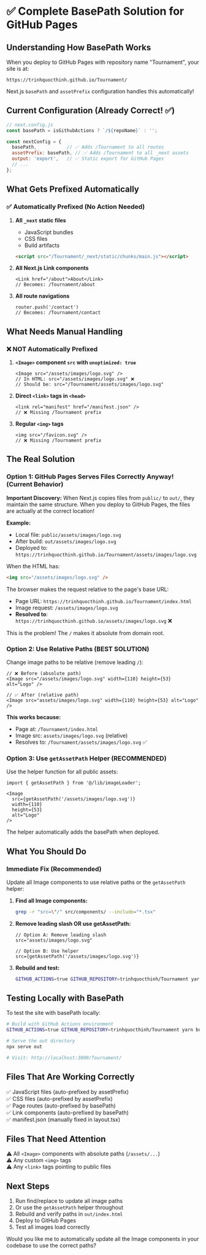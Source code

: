 # ✅ Complete BasePath Solution for GitHub Pages

## Understanding How BasePath Works

When you deploy to GitHub Pages with repository name "Tournament", your site is at:
```
https://trinhquocthinh.github.io/Tournament/
```

Next.js `basePath` and `assetPrefix` configuration handles this automatically!

## Current Configuration (Already Correct! ✅)

```javascript
// next.config.js
const basePath = isGithubActions ? `/${repoName}` : '';

const nextConfig = {
  basePath,           // ✅ Adds /Tournament to all routes
  assetPrefix: basePath, // ✅ Adds /Tournament to all _next assets
  output: 'export',   // ✅ Static export for GitHub Pages
  // ...
};
```

## What Gets Prefixed Automatically

### ✅ Automatically Prefixed (No Action Needed)

1. **All `_next` static files**
   - JavaScript bundles
   - CSS files  
   - Build artifacts
   ```html
   <script src="/Tournament/_next/static/chunks/main.js"></script>
   ```

2. **All Next.js Link components**
   ```tsx
   <Link href="/about">About</Link>
   // Becomes: /Tournament/about
   ```

3. **All route navigations**
   ```tsx
   router.push('/contact')
   // Becomes: /Tournament/contact
   ```

## What Needs Manual Handling

### ❌ NOT Automatically Prefixed

1. **`<Image>` component `src` with `unoptimized: true`**
   ```tsx
   <Image src="/assets/images/logo.svg" />
   // In HTML: src="/assets/images/logo.svg" ❌
   // Should be: src="/Tournament/assets/images/logo.svg"
   ```

2. **Direct `<link>` tags in `<head>`**
   ```tsx
   <link rel="manifest" href="/manifest.json" />
   // ❌ Missing /Tournament prefix
   ```

3. **Regular `<img>` tags**
   ```tsx
   <img src="/favicon.svg" />
   // ❌ Missing /Tournament prefix
   ```

## The Real Solution

### Option 1: GitHub Pages Serves Files Correctly Anyway! (Current Behavior)

**Important Discovery:** When Next.js copies files from `public/` to `out/`, they maintain the same structure. When you deploy to GitHub Pages, the files are actually at the correct location!

**Example:**
- Local file: `public/assets/images/logo.svg`
- After build: `out/assets/images/logo.svg`
- Deployed to: `https://trinhquocthinh.github.io/Tournament/assets/images/logo.svg`

When the HTML has:
```html
<img src="/assets/images/logo.svg" />
```

The browser makes the request relative to the page's base URL:
- Page URL: `https://trinhquocthinh.github.io/Tournament/index.html`
- Image request: `/assets/images/logo.svg`
- **Resolved to**: `https://trinhquocthinh.github.io/assets/images/logo.svg` ❌

This is the problem! The `/` makes it absolute from domain root.

### Option 2: Use Relative Paths (BEST SOLUTION)

Change image paths to be relative (remove leading `/`):

```tsx
// ❌ Before (absolute path)
<Image src="/assets/images/logo.svg" width={110} height={53} alt="Logo" />

// ✅ After (relative path)  
<Image src="assets/images/logo.svg" width={110} height={53} alt="Logo" />
```

**This works because:**
- Page at: `/Tournament/index.html`
- Image src: `assets/images/logo.svg` (relative)
- Resolves to: `/Tournament/assets/images/logo.svg` ✅

### Option 3: Use `getAssetPath` Helper (RECOMMENDED)

Use the helper function for all public assets:

```tsx
import { getAssetPath } from '@/lib/imageLoader';

<Image 
  src={getAssetPath('/assets/images/logo.svg')} 
  width={110} 
  height={53} 
  alt="Logo" 
/>
```

The helper automatically adds the basePath when deployed.

## What You Should Do

### Immediate Fix (Recommended)

Update all Image components to use relative paths or the `getAssetPath` helper:

1. **Find all Image components:**
   ```bash
   grep -r "src=\"/" src/components/ --include="*.tsx"
   ```

2. **Remove leading slash OR use getAssetPath:**
   ```tsx
   // Option A: Remove leading slash
   src="assets/images/logo.svg"
   
   // Option B: Use helper
   src={getAssetPath('/assets/images/logo.svg')}
   ```

3. **Rebuild and test:**
   ```bash
   GITHUB_ACTIONS=true GITHUB_REPOSITORY=trinhquocthinh/Tournament yarn build
   ```

## Testing Locally with BasePath

To test the site with basePath locally:

```bash
# Build with GitHub Actions environment
GITHUB_ACTIONS=true GITHUB_REPOSITORY=trinhquocthinh/Tournament yarn build

# Serve the out directory
npx serve out

# Visit: http://localhost:3000/Tournament/
```

## Files That Are Working Correctly

✅ JavaScript files (auto-prefixed by assetPrefix)  
✅ CSS files (auto-prefixed by assetPrefix)  
✅ Page routes (auto-prefixed by basePath)  
✅ Link components (auto-prefixed by basePath)  
✅ manifest.json (manually fixed in layout.tsx)  

## Files That Need Attention

⚠️ All `<Image>` components with absolute paths (`/assets/...`)  
⚠️ Any custom `<img>` tags  
⚠️ Any `<link>` tags pointing to public files  

## Next Steps

1. Run find/replace to update all image paths
2. Or use the `getAssetPath` helper throughout
3. Rebuild and verify paths in `out/index.html`
4. Deploy to GitHub Pages
5. Test all images load correctly

Would you like me to automatically update all the Image components in your codebase to use the correct paths?
